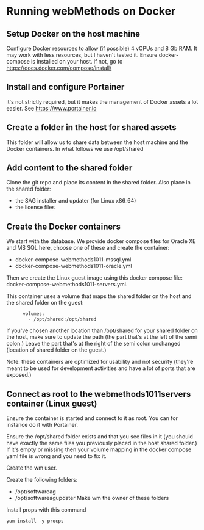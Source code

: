 # Running webMethods on Docker

##  Setup Docker on the host machine
Configure Docker resources to allow (if possible) 4 vCPUs and 8 Gb RAM. It may work with less resources, but I haven't tested it.
Ensure docker-compose is installed on your host. if not, go to https://docs.docker.com/compose/install/

##  Install and configure Portainer
it's not strictly required, but it makes the management of Docker assets a lot easier.
See https://www.portainer.io

##  Create a folder in the host for shared assets
This folder will allow us to share data between the host machine and the Docker containers.
In what follows we use /opt/shared

##  Add content to the shared folder
Clone the git repo and place its content in the shared folder.
Also place in the shared folder:
- the SAG installer and updater (for Linux x86_64)
- the license files

##  Create the Docker containers
We start with the database.
We provide docker compose files for Oracle XE and MS SQL here, choose one of these and create the container:
- docker-compose-webmethods1011-mssql.yml
- docker-compose-webmethods1011-oracle.yml

Then we create the Linux guest image using this docker compose file: docker-compose-webmethods1011-servers.yml.

This container uses a volume that maps the shared folder on the host and the shared folder on the guest:
```
      volumes:
        - /opt/shared:/opt/shared
```

If you've chosen another location than /opt/shared for your shared folder on the host, make sure to update the path (the part that's at the left of the semi colon.)
Leave the part that's at the right of the semi colon unchanged (location of shared folder on the guest.)

Note: these containers are optimized for usability and not security (they're meant to be used for development activities and have a lot of ports that are exposed.)

## Connect as root to the webmethods1011servers container (Linux guest)
Ensure the container is started and connect to it as root. You can for instance do it with Portainer.

Ensure the /opt/shared folder exists and that you see files in it (you should have exactly the same files you previously placed in the host shared folder.)
If it's empty or missing then your volume mapping in the docker compose yaml file is wrong and you need to fix it.

Create the wm user.

Create the following folders:
- /opt/softwareag
- /opt/softwareagupdater
Make wm the owner of these folders

Install props with this command
```
yum install -y procps

